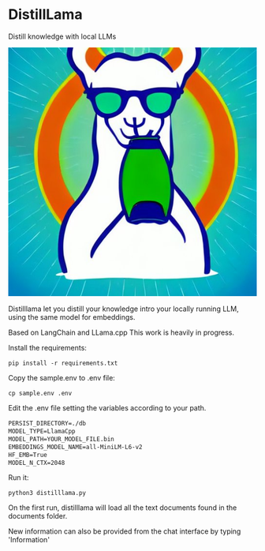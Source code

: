 # DistillLama

Distill knowledge with local LLMs


![meme](assets/drinking_lama.jpeg)



Distilllama let you distill your knowledge intro your locally running LLM, using the same model for embeddings. 

Based on LangChain and LLama.cpp This work is heavily in progress.


Install the requirements:
```shell
pip install -r requirements.txt
```

Copy the sample.env to .env file:
```shell
cp sample.env .env
```

Edit the .env file setting the variables according to your path.

```shell
PERSIST_DIRECTORY=./db
MODEL_TYPE=LlamaCpp
MODEL_PATH=YOUR_MODEL_FILE.bin
EMBEDDINGS_MODEL_NAME=all-MiniLM-L6-v2
HF_EMB=True
MODEL_N_CTX=2048
```

Run it:
```shell
python3 distilllama.py
```

On the first run, distilllama will load all the text documents found in the documents folder.

New information can also be provided from the chat interface by typing 'Information'
